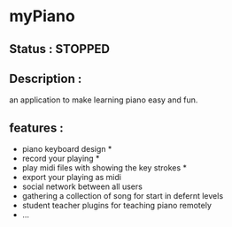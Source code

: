 # myPiano

## Status : STOPPED

## Description : 
  an application to make learning piano easy and fun.
  
  
## features : 
  - piano keyboard design *
  - record your playing *
  - play midi files with showing the key strokes *
  - export your playing as midi
  - social network between all users
  - gathering a collection of song for start in defernt levels
  - student teacher plugins for teaching piano remotely
  - ...
